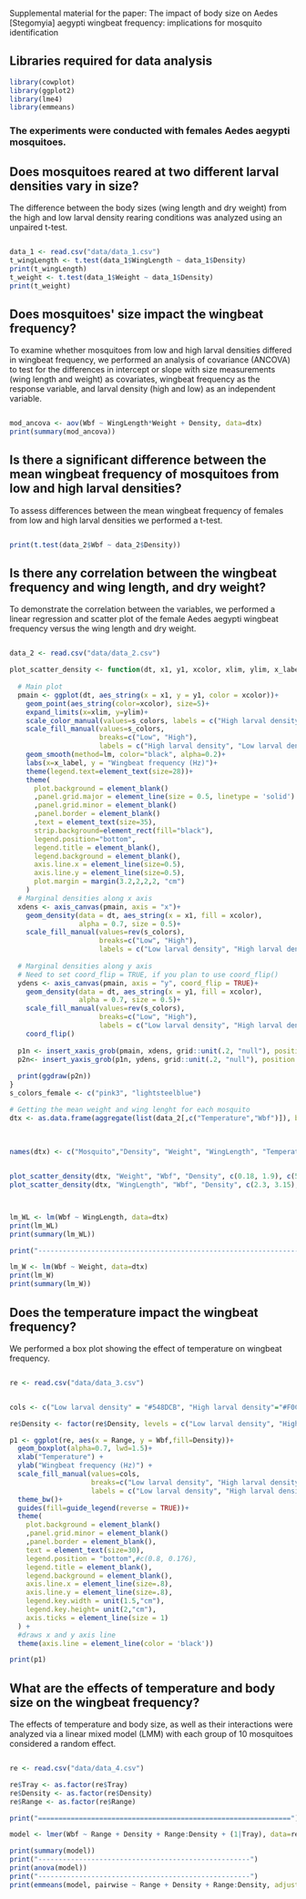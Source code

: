 Supplemental material for the paper: The impact of body size on Aedes [Stegomyia] aegypti wingbeat frequency: implications for mosquito identification

## Libraries required for data analysis

```r
library(cowplot) 
library(ggplot2)
library(lme4)
library(emmeans)
```

### The experiments were conducted with females Aedes aegypti mosquitoes.


## Does mosquitoes reared at two different larval densities vary in size?

The difference between the body sizes (wing length and dry weight) from the high and low larval density rearing conditions was analyzed using an unpaired t-test.


```r

data_1 <- read.csv("data/data_1.csv")
t_wingLength <- t.test(data_1$WingLength ~ data_1$Density)
print(t_wingLength)
t_weight <- t.test(data_1$Weight ~ data_1$Density)
print(t_weight)

```


## Does mosquitoes' size impact the wingbeat frequency?

To examine whether mosquitoes from low and high larval densities differed in wingbeat frequency, we performed an analysis of covariance (ANCOVA) to test for the differences in intercept or slope with size measurements (wing length and weight) as covariates, wingbeat frequency as the response variable, and larval density (high and low) as an independent variable.


```r

mod_ancova <- aov(Wbf ~ WingLength*Weight + Density, data=dtx)
print(summary(mod_ancova))

```


## Is there a significant difference between the mean wingbeat frequency of mosquitoes from low and high larval densities?

To assess differences between the mean wingbeat frequency of females from low and high larval densities we performed a t-test.


```r

print(t.test(data_2$Wbf ~ data_2$Density)) 

```


## Is there any correlation between the wingbeat frequency and wing length, and dry weight?

To demonstrate the correlation between the variables, we performed a linear regression and scatter plot of the female Aedes aegypti wingbeat frequency versus the wing length and dry weight. 



```r

data_2 <- read.csv("data/data_2.csv")

plot_scatter_density <- function(dt, x1, y1, xcolor, xlim, ylim, x_label, s_colors){
  
  # Main plot
  pmain <- ggplot(dt, aes_string(x = x1, y = y1, color = xcolor))+
    geom_point(aes_string(color=xcolor), size=5)+
    expand_limits(x=xlim, y=ylim)+
    scale_color_manual(values=s_colors, labels = c("High larval density", "Low larval density"))+
    scale_fill_manual(values=s_colors,
                      breaks=c("Low", "High"),
                      labels = c("High larval density", "Low larval density"))+
    geom_smooth(method=lm, color="black", alpha=0.2)+
    labs(x=x_label, y = "Wingbeat frequency (Hz)")+
    theme(legend.text=element_text(size=28))+
    theme(
      plot.background = element_blank()
      ,panel.grid.major = element_line(size = 0.5, linetype = 'solid')
      ,panel.grid.minor = element_blank()
      ,panel.border = element_blank()
      ,text = element_text(size=35),
      strip.background=element_rect(fill="black"),
      legend.position="bottom",
      legend.title = element_blank(),
      legend.background = element_blank(),
      axis.line.x = element_line(size=0.5),
      axis.line.y = element_line(size=0.5),
      plot.margin = margin(3.2,2,2,2, "cm")
    )
  # Marginal densities along x axis
  xdens <- axis_canvas(pmain, axis = "x")+
    geom_density(data = dt, aes_string(x = x1, fill = xcolor),
                 alpha = 0.7, size = 0.5)+
    scale_fill_manual(values=rev(s_colors),
                      breaks=c("Low", "High"),
                      labels = c("Low larval density", "High larval density"))
  
  # Marginal densities along y axis
  # Need to set coord_flip = TRUE, if you plan to use coord_flip()
  ydens <- axis_canvas(pmain, axis = "y", coord_flip = TRUE)+
    geom_density(data = dt, aes_string(x = y1, fill = xcolor),
                 alpha = 0.7, size = 0.5)+
    scale_fill_manual(values=rev(s_colors),
                      breaks=c("Low", "High"),
                      labels = c("Low larval density", "High larval density"))+
    coord_flip()
  
  p1n <- insert_xaxis_grob(pmain, xdens, grid::unit(.2, "null"), position = "top")
  p2n<- insert_yaxis_grob(p1n, ydens, grid::unit(.2, "null"), position = "right")
  
  print(ggdraw(p2n))
}
s_colors_female <- c("pink3", "lightsteelblue")

# Getting the mean weight and wing lenght for each mosquito
dtx <- as.data.frame(aggregate(list(data_2[,c("Temperature","Wbf")]), by=list(data_2$Mosquito_ID, 
                                                                              data_2$Density, 
                                                                              data_2$Weight, 
                                                                              data_2$WingLength), FUN=mean))
names(dtx) <- c("Mosquito","Density", "Weight", "WingLength", "Temperature","Wbf")


plot_scatter_density(dtx, "Weight", "Wbf", "Density", c(0.18, 1.9), c(500, 605), "Dry weight (mg)",s_colors =  s_colors_female)
plot_scatter_density(dtx, "WingLength", "Wbf", "Density", c(2.3, 3.15), c(500, 605), "Wing length (mm)",s_colors =  s_colors_female)



lm_WL <- lm(Wbf ~ WingLength, data=dtx)
print(lm_WL)
print(summary(lm_WL))

print("-------------------------------------------------------------------")

lm_W <- lm(Wbf ~ Weight, data=dtx)
print(lm_W)
print(summary(lm_W))

```


## Does the temperature impact the wingbeat frequency?

We performed a box plot showing the effect of temperature on wingbeat frequency.


```r

re <- read.csv("data/data_3.csv")


cols <- c("Low larval density" = "#548DCB", "High larval density"="#F0CB52")

re$Density <- factor(re$Density, levels = c("Low larval density", "High larval density"))

p1 <- ggplot(re, aes(x = Range, y = Wbf,fill=Density))+
  geom_boxplot(alpha=0.7, lwd=1.5)+
  xlab("Temperature") +
  ylab("Wingbeat frequency (Hz)") +
  scale_fill_manual(values=cols,
                    breaks=c("Low larval density", "High larval density"),
                    labels = c("Low larval density", "High larval density"))+
  theme_bw()+
  guides(fill=guide_legend(reverse = TRUE))+
  theme(
    plot.background = element_blank()
    ,panel.grid.minor = element_blank()
    ,panel.border = element_blank(),
    text = element_text(size=30),
    legend.position = "bottom",#c(0.8, 0.176), 
    legend.title = element_blank(),
    legend.background = element_blank(),
    axis.line.x = element_line(size=.8),
    axis.line.y = element_line(size=.8),
    legend.key.width = unit(1.5,"cm"),
    legend.key.height= unit(2,"cm"),
    axis.ticks = element_line(size = 1)
  ) +
  #draws x and y axis line
  theme(axis.line = element_line(color = 'black'))

print(p1)

```


## What are the effects of temperature and body size on the wingbeat frequency?

The effects of temperature and body size, as well as their interactions were analyzed via a linear mixed model (LMM) with each group of 10 mosquitoes considered a random effect.  


```r

re <- read.csv("data/data_4.csv")

re$Tray <- as.factor(re$Tray)
re$Density <- as.factor(re$Density)
re$Range <- as.factor(re$Range)

print("==============================================================")

model <- lmer(Wbf ~ Range + Density + Range:Density + (1|Tray), data=re)  

print(summary(model))
print("----------------------------------------------------")
print(anova(model))
print("----------------------------------------------------")
print(emmeans(model, pairwise ~ Range + Density + Range:Density, adjust = "tukey"))

```
